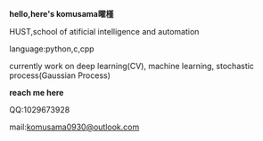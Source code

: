 **hello,here's komusama曜槿**

HUST,school of atificial intelligence and automation

language:python,c,cpp

currently work on deep learning(CV), machine learning, stochastic process(Gaussian Process)

**reach me here**

QQ:1029673928

mail:komusama0930@outlook.com
<!---
Komusama333/Komusama333 is a ✨ special ✨ repository because its `README.md` (this file) appears on your GitHub profile.
You can click the Preview link to take a look at your changes.
--->
